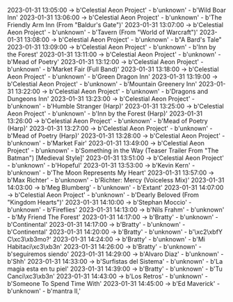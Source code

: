 2023-01-31 13:05:00 -> b'Celestial Aeon Project' - b'unknown' - b'Wild Boar Inn'
2023-01-31 13:06:00 -> b'Celestial Aeon Project' - b'unknown' - b'The Friendly Arm Inn (From "Baldur\'s Gate")'
2023-01-31 13:07:00 -> b'Celestial Aeon Project' - b'unknown' - b'Tavern (From "World of Warcraft")'
2023-01-31 13:08:00 -> b'Celestial Aeon Project' - b'unknown' - b"A Bard's Tale"
2023-01-31 13:09:00 -> b'Celestial Aeon Project' - b'unknown' - b'Inn by the Forest'
2023-01-31 13:11:00 -> b'Celestial Aeon Project' - b'unknown' - b'Mead of Poetry'
2023-01-31 13:12:00 -> b'Celestial Aeon Project' - b'unknown' - b'Market Fair (Full Band)'
2023-01-31 13:18:00 -> b'Celestial Aeon Project' - b'unknown' - b'Green Dragon Inn'
2023-01-31 13:19:00 -> b'Celestial Aeon Project' - b'unknown' - b'Mountain Greenery Inn'
2023-01-31 13:22:00 -> b'Celestial Aeon Project' - b'unknown' - b'Dragons and Dungeons Inn'
2023-01-31 13:23:00 -> b'Celestial Aeon Project' - b'unknown' - b'Humble Stranger (Harp)'
2023-01-31 13:25:00 -> b'Celestial Aeon Project' - b'unknown' - b'Inn by the Forest (Harp)'
2023-01-31 13:26:00 -> b'Celestial Aeon Project' - b'unknown' - b'Mead of Poetry (Harp)'
2023-01-31 13:27:00 -> b'Celestial Aeon Project' - b'unknown' - b'Mead of Poetry (Harp)'
2023-01-31 13:28:00 -> b'Celestial Aeon Project' - b'unknown' - b'Market Fair'
2023-01-31 13:49:00 -> b'Celestial Aeon Project' - b'unknown' - b'Something in the Way (Teaser Trailer From "The Batman") [Medieval Style]'
2023-01-31 13:51:00 -> b'Celestial Aeon Project' - b'unknown' - b'Hopeful'
2023-01-31 13:53:00 -> b'Kevin Kern' - b'unknown' - b'The Moon Represents My Heart'
2023-01-31 13:57:00 -> b'Max Richter' - b'unknown' - b'Richter: Mercy (Voiceless Mix)'
2023-01-31 14:03:00 -> b'Meg Blumberg' - b'unknown' - b'Extant'
2023-01-31 14:07:00 -> b'Celestial Aeon Project' - b'unknown' - b'Dearly Beloved (From "Kingdom Hearts")'
2023-01-31 14:10:00 -> b'Stephan Moccio' - b'unknown' - b'Fireflies'
2023-01-31 14:13:00 -> b'Nils Frahm' - b'unknown' - b'My Friend The Forest'
2023-01-31 14:17:00 -> b'Bratty' - b'unknown' - b'Continental'
2023-01-31 14:17:00 -> b'Bratty' - b'unknown' - b'Continental'
2023-01-31 14:20:00 -> b'Bratty' - b'unknown' - b'\xc2\xbfY C\xc3\xb3mo?'
2023-01-31 14:24:00 -> b'Bratty' - b'unknown' - b'Mi Habitaci\xc3\xb3n'
2023-01-31 14:26:00 -> b'Bratty' - b'unknown' - b'seguiremos siendo'
2023-01-31 14:29:00 -> b'Alvaro Diaz' - b'unknown' - b'Shh'
2023-01-31 14:33:00 -> b'Surfistas del Sistema' - b'unknown' - b'La magia esta en tu piel'
2023-01-31 14:39:00 -> b'Bratty' - b'unknown' - b'Tu Canci\xc3\xb3n'
2023-01-31 14:43:00 -> b'Los Retros' - b'unknown' - b'Someone To Spend Time With'
2023-01-31 14:45:00 -> b'Ed Maverick' - b'unknown' - b'mantra II,'
